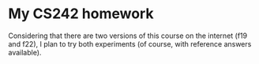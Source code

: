 # My CS242 homework

Considering that there are two versions of this course on the internet (f19 and f22), I plan to try both experiments (of course, with reference answers available).
